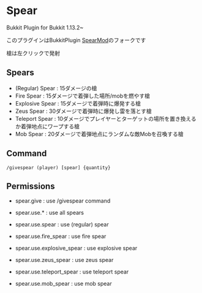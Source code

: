 # Spear  

Bukkit Plugin for Bukkit 1.13.2~

このプラグインはBukkitPlugin [SpearMod](https://dev.bukkit.org/projects/spear-mod)のフォークです

槍は左クリックで発射

## Spears
- (Regular) Spear : 15ダメージの槍
- Fire Spear : 15ダメージで着弾した場所/mobを燃やす槍
- Explosive Spear : 15ダメージで着弾時に爆発する槍
- Zeus Spear : 30ダメージで着弾時に爆発し雷を落とす槍
- Teleport Spear : 10ダメージでプレイヤーとターゲットの場所を置き換えるか着弾地点にワープする槍
- Mob Spear : 20ダメージで着弾地点にランダムな敵Mobを召喚する槍

## Command
`/givespear (player) [spear] {quantity}`

## Permissions
- spear.give : use /givespear command


- spear.use.* : use all spears
- spear.use.spear : use (regular) spear
- spear.use.fire_spear : use fire spear
- spear.use.explosive_spear : use explosive spear
- spear.use.zeus_spear : use zeus spear
- spear.use.teleport_spear : use teleport spear
- spear.use.mob_spear : use mob spear
